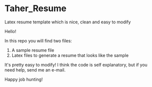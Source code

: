 # Taher_Resume
Latex resume template which is nice, clean and easy to modify

Hello!

In this repo you will find two files:
1) A sample resume file 
2) Latex files to generate a resume that looks like the sample

It's pretty easy to modify! I think the code is self explanatory, but if you need help, send me an e-mail.

Happy job hunting!
